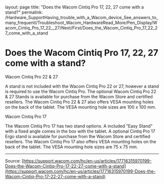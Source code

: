 layout: page
title: "Does the Wacom Cintiq Pro 17, 22, 27 come with a stand?"
permalink: /Hardware_SupportHaving_trouble_with_a_Wacom_device_See_answers_to_many_frequentl/Troubleshoot_Wacom_HardwareRead_More/Pen_Display/Wacom_Cintiq_Pro_17_22__27/Next/First/Does_the_Wacom_Cintiq_Pro_17_22_27_come_with_a_stand

# Does the Wacom Cintiq Pro 17, 22, 27 come with a stand?

Wacom Cintiq Pro 22 & 27


A stand is not included with the Wacom Cintiq Pro 22 or 27, however a stand is required to use the Wacom Cintiq Pro. The optional Wacom Cintiq Pro 22 & 27 Stands is available for purchase from the Wacom Store and certified resellers. The Wacom Cintiq Pro 22 & 27 also offers VESA mounting holes on the back of the tablet. The VESA mounting hole sizes are 100 x 100 mm. 


Wacom Cintiq Pro 17


The Wacom Cintiq Pro 17 has two stand options. A included “Easy Stand” with a fixed angle comes in the box with the tablet. A optional Cintiq Pro 17 Ergo stand is available for purchase from the Wacom Store and certified resellers. The Wacom Cintiq Pro 17 also offers VESA mounting holes on the back of the tablet. The VESA mounting hole sizes are 75 x 75 mm.

---
Source: [https://support.wacom.com/hc/en-us/articles/17716315970199-Does-the-Wacom-Cintiq-Pro-17-22-27-come-with-a-stand](https://support.wacom.com/hc/en-us/articles/17716315970199-Does-the-Wacom-Cintiq-Pro-17-22-27-come-with-a-stand)
